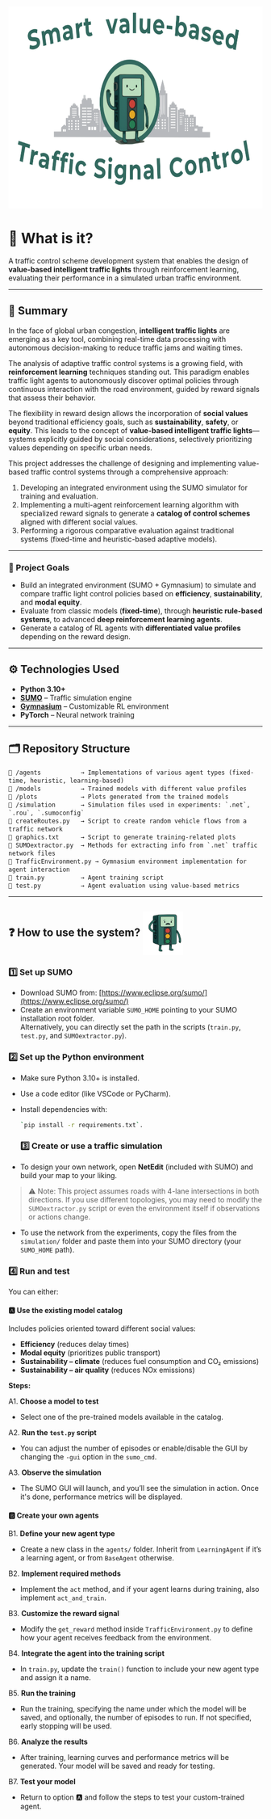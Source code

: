 <p align="center">
  <img src="assets/portada_sin_fondo.png" alt="Traffic light icon" height="400"/>
</p>

# 🧠 What is it?

A traffic control scheme development system that enables the design of **value-based intelligent traffic lights** through reinforcement learning, evaluating their performance in a simulated urban traffic environment.

---

## 📝 Summary

In the face of global urban congestion, **intelligent traffic lights** are emerging as a key tool, combining real-time data processing with autonomous decision-making to reduce traffic jams and waiting times.

The analysis of adaptive traffic control systems is a growing field, with **reinforcement learning** techniques standing out. This paradigm enables traffic light agents to autonomously discover optimal policies through continuous interaction with the road environment, guided by reward signals that assess their behavior.

The flexibility in reward design allows the incorporation of **social values** beyond traditional efficiency goals, such as **sustainability**, **safety**, or **equity**. This leads to the concept of **value-based intelligent traffic lights**—systems explicitly guided by social considerations, selectively prioritizing values depending on specific urban needs.

This project addresses the challenge of designing and implementing value-based traffic control systems through a comprehensive approach:  
1. Developing an integrated environment using the SUMO simulator for training and evaluation.  
2. Implementing a multi-agent reinforcement learning algorithm with specialized reward signals to generate a **catalog of control schemes** aligned with different social values.  
3. Performing a rigorous comparative evaluation against traditional systems (fixed-time and heuristic-based adaptive models).

---

### 🎯 Project Goals

- Build an integrated environment (SUMO + Gymnasium) to simulate and compare traffic light control policies based on **efficiency**, **sustainability**, and **modal equity**.
- Evaluate from classic models (**fixed-time**), through **heuristic rule-based systems**, to advanced **deep reinforcement learning agents**.
- Generate a catalog of RL agents with **differentiated value profiles** depending on the reward design.

---

## ⚙️ Technologies Used

- **Python 3.10+**
- [**SUMO**](https://www.eclipse.org/sumo/) – Traffic simulation engine
- [**Gymnasium**](https://gymnasium.farama.org/) – Customizable RL environment
- **PyTorch** – Neural network training

---

## 🗂️ Repository Structure

```plaintext
📁 /agents           → Implementations of various agent types (fixed-time, heuristic, learning-based)
📁 /models           → Trained models with different value profiles
📁 /plots            → Plots generated from the trained models
📁 /simulation       → Simulation files used in experiments: `.net`, `.rou`, `.sumoconfig`
📄 createRoutes.py   → Script to create random vehicle flows from a traffic network
📄 graphics.txt      → Script to generate training-related plots
📄 SUMOextractor.py  → Methods for extracting info from `.net` traffic network files
📄 TrafficEnvironment.py → Gymnasium environment implementation for agent interaction
📄 train.py          → Agent training script
📄 test.py           → Agent evaluation using value-based metrics
```
---


## ❓ How to use the system? <img src="assets/semaforo2.png" alt="traffic_light_icon" width="80" style="vertical-align:middle;">

### 1️⃣ Set up SUMO
- Download SUMO from: [https://www.eclipse.org/sumo/](https://www.eclipse.org/sumo/)
- Create an environment variable `SUMO_HOME` pointing to your SUMO installation root folder.  
  Alternatively, you can directly set the path in the scripts (`train.py`, `test.py`, and `SUMOextractor.py`).

### 2️⃣ Set up the Python environment
- Make sure Python 3.10+ is installed.
- Use a code editor (like VSCode or PyCharm).
- Install dependencies with:
  ```bash
  `pip install -r requirements.txt`.
  ```

  ### 3️⃣ Create or use a traffic simulation
- To design your own network, open **NetEdit** (included with SUMO) and build your map to your liking.  
> ⚠️ Note: This project assumes roads with 4-lane intersections in both directions. If you use different topologies, you may need to modify the `SUMOextractor.py` script or even the environment itself if observations or actions change.

- To use the network from the experiments, copy the files from the `simulation/` folder and paste them into your SUMO directory (your `SUMO_HOME` path).

### 4️⃣ Run and test
You can either:
#### 🅰️ Use the existing model catalog

Includes policies oriented toward different social values:
- **Efficiency** (reduces delay times)
- **Modal equity** (prioritizes public transport)
- **Sustainability – climate** (reduces fuel consumption and CO₂ emissions)
- **Sustainability – air quality** (reduces NOx emissions)

**Steps:**

A1. **Choose a model to test**  
  - Select one of the pre-trained models available in the catalog.

A2. **Run the `test.py` script**
- You can adjust the number of episodes or enable/disable the GUI by changing the `-gui` option in the `sumo_cmd`.

A3. **Observe the simulation**  
- The SUMO GUI will launch, and you’ll see the simulation in action. Once it's done, performance metrics will be displayed.

#### 🅱️ Create your own agents

B1. **Define your new agent type**  
- Create a new class in the `agents/` folder. Inherit from `LearningAgent` if it’s a learning agent, or from `BaseAgent` otherwise.

B2. **Implement required methods**  
- Implement the `act` method, and if your agent learns during training, also implement `act_and_train`.

B3. **Customize the reward signal**  
- Modify the `get_reward` method inside `TrafficEnvironment.py` to define how your agent receives feedback from the environment.

B4. **Integrate the agent into the training script**  
- In `train.py`, update the `train()` function to include your new agent type and assign it a name.

B5. **Run the training**
- Run the training, specifying the name under which the model will be saved, and optionally, the number of episodes to run. If not specified, early stopping will be used.

B6. **Analyze the results**  
- After training, learning curves and performance metrics will be generated. Your model will be saved and ready for testing.

B7. **Test your model**  
- Return to option 🅰️ and follow the steps to test your custom-trained agent.

